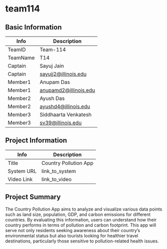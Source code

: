 # team114

## Basic Information

|   Info      |        Description     |
| ----------- | ---------------------- |
| TeamID      |        Team-114        |
| TeamName    |         T14            |
| Captain     |       Sayuj Jain       |
| Captain     |  sayujj2@illinois.edu  |
| Member1     |         Anupam Das     |
| Member1     |   anupamd2@illinois.edu|
| Member2     |     Ayush Das          |
| Member2     |  ayushd4@illinois.edu  |
| Member3     |   Siddhaarta Venkatesh |
| Member3     |   sv39@illinois.edu    |           

## Project Information

|   Info      |        Description     |
| ----------- | ---------------------- |
|  Title      |  Country Pollution App |
| System URL  |      link_to_system    |
| Video Link  |      link_to_video     |

## Project Summary

The Country Pollution App aims to analyze and visualize various data points such as land size, population, GDP, and carbon emissions for different countries. By evaluating this information, users can understand how their country performs in terms of pollution and carbon footprint. This app will serve not only residents seeking awareness about their country’s environmental status but also tourists looking for healthier travel destinations, particularly those sensitive to pollution-related health issues.
